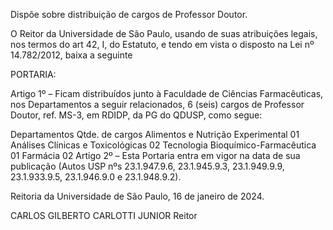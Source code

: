 Dispõe sobre distribuição de cargos de Professor Doutor.

O Reitor da Universidade de São Paulo, usando de suas atribuições legais, nos termos do art 42, I, do Estatuto, e tendo em vista o disposto na Lei nº 14.782/2012, baixa a seguinte

PORTARIA:

Artigo 1º – Ficam distribuídos junto à Faculdade de Ciências Farmacêuticas, nos Departamentos a seguir relacionados, 6 (seis) cargos de Professor Doutor, ref. MS-3, em RDIDP, da PG do QDUSP, como segue:

Departamentos	Qtde. de cargos
Alimentos e Nutrição Experimental	01
Análises Clínicas e Toxicológicas	02
Tecnologia Bioquímico-Farmacêutica	01
Farmácia	02
Artigo 2º – Esta Portaria entra em vigor na data de sua publicação (Autos USP nºs 23.1.947.9.6, 23.1.945.9.3, 23.1.949.9.9, 23.1.933.9.5, 23.1.946.9.0 e 23.1.948.9.2).

Reitoria da Universidade de São Paulo, 16 de janeiro de 2024.

CARLOS GILBERTO CARLOTTI JUNIOR
Reitor